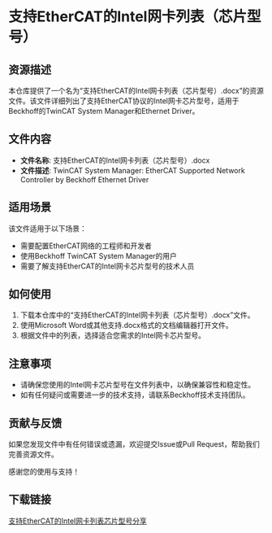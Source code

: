# 支持EtherCAT的Intel网卡列表（芯片型号）

## 资源描述

本仓库提供了一个名为“支持EtherCAT的Intel网卡列表（芯片型号）.docx”的资源文件。该文件详细列出了支持EtherCAT协议的Intel网卡芯片型号，适用于Beckhoff的TwinCAT System Manager和Ethernet Driver。

## 文件内容

- **文件名称**: 支持EtherCAT的Intel网卡列表（芯片型号）.docx
- **文件描述**: TwinCAT System Manager: EtherCAT Supported Network Controller by Beckhoff Ethernet Driver

## 适用场景

该文件适用于以下场景：
- 需要配置EtherCAT网络的工程师和开发者
- 使用Beckhoff TwinCAT System Manager的用户
- 需要了解支持EtherCAT的Intel网卡芯片型号的技术人员

## 如何使用

1. 下载本仓库中的“支持EtherCAT的Intel网卡列表（芯片型号）.docx”文件。
2. 使用Microsoft Word或其他支持.docx格式的文档编辑器打开文件。
3. 根据文件中的列表，选择适合您需求的Intel网卡芯片型号。

## 注意事项

- 请确保您使用的Intel网卡芯片型号在文件列表中，以确保兼容性和稳定性。
- 如有任何疑问或需要进一步的技术支持，请联系Beckhoff技术支持团队。

## 贡献与反馈

如果您发现文件中有任何错误或遗漏，欢迎提交Issue或Pull Request，帮助我们完善资源文件。

感谢您的使用与支持！

## 下载链接

[支持EtherCAT的Intel网卡列表芯片型号分享](https://pan.quark.cn/s/f3bfb091baf0)